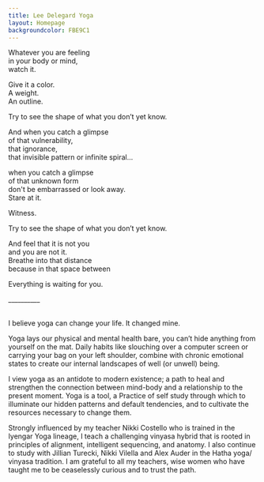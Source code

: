 ```yaml
---
title: Lee Delegard Yoga
layout: Homepage
backgroundcolor: FBE9C1
---
```


<div class="small-font">

Whatever you are feeling<br>
in your body or mind,<br> 
watch it. 

Give it a color.<br>
A weight.<br>
An outline.<br>

Try to see the shape of what you don’t yet know. 

And when you catch a glimpse<br>
of that vulnerability,<br>
that ignorance,<br>
that invisible pattern or infinite spiral...

when you catch a glimpse<br>
of that unknown form<br>
don't be embarrassed or look away.<br>
Stare at it.<br>

Witness.<br> 

Try to see the shape of what you don’t yet know.<br>

And feel  that it is not you<br>
and you are not it.<br> 
Breathe into that distance<br>
because in that space    between

Everything is waiting for you.<br>

</div>
<div class="thick-blue-divider">__________</div>

<br>

I believe yoga can change your life. It changed mine. 

Yoga lays our physical and mental health bare, you can’t hide anything from yourself on the mat. Daily habits like slouching over a computer screen or carrying your bag on your left shoulder, combine with chronic emotional states to create our internal landscapes of well (or unwell) being. 

I view yoga as an antidote to modern existence; a path to heal and strengthen the connection between mind-body and a relationship to the present moment. Yoga is a tool, a Practice of self study through which to illuminate our hidden patterns and default tendencies, and to cultivate the resources necessary to change them. 

Strongly influenced by my teacher Nikki Costello who is trained in the Iyengar Yoga lineage, I teach a challenging vinyasa hybrid that is rooted in principles of alignment, intelligent sequencing, and anatomy. I also continue to study with Jillian Turecki, Nikki Vilella and Alex Auder in the Hatha yoga/ vinyasa tradition. I am grateful to all my teachers, wise women who have taught me to be ceaselessly curious and to trust the path. 
